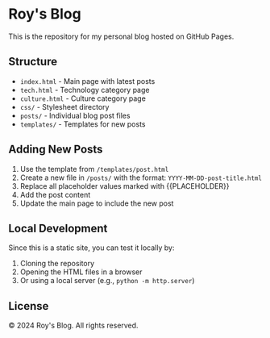 # Roy's Blog

This is the repository for my personal blog hosted on GitHub Pages.

## Structure

- `index.html` - Main page with latest posts
- `tech.html` - Technology category page
- `culture.html` - Culture category page
- `css/` - Stylesheet directory
- `posts/` - Individual blog post files
- `templates/` - Templates for new posts

## Adding New Posts

1. Use the template from `/templates/post.html`
2. Create a new file in `/posts/` with the format: `YYYY-MM-DD-post-title.html`
3. Replace all placeholder values marked with {{PLACEHOLDER}}
4. Add the post content
5. Update the main page to include the new post

## Local Development

Since this is a static site, you can test it locally by:
1. Cloning the repository
2. Opening the HTML files in a browser
3. Or using a local server (e.g., `python -m http.server`)

## License

© 2024 Roy's Blog. All rights reserved.